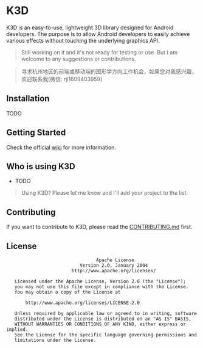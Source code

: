 # K3D
K3D is an easy-to-use, lightweight 3D library designed for Android developers. The purpose is to allow
Android developers to easily achieve various effects without touching the underlying graphics API.

> Still working on it and it's not ready for testing or use. But I am welcome to any suggestions or
> contributions.

> 寻求杭州地区的前端或移动端的图形学方向工作机会，如果您对我感兴趣，欢迎联系我(微信: rjl1609403959)

## Installation
TODO

## Getting Started
Check the official [wiki](https://k3d.rerere.me) for more information.

## Who is using K3D
- TODO
> Using K3D? Please let me know and I'll add your project to the list.

## Contributing
If you want to contribute to K3D, please read the [CONTRIBUTING.md](docs/contribution.md) first.

## License
```
                                 Apache License
                           Version 2.0, January 2004
                        http://www.apache.org/licenses/

   Licensed under the Apache License, Version 2.0 (the "License");
   you may not use this file except in compliance with the License.
   You may obtain a copy of the License at

       http://www.apache.org/licenses/LICENSE-2.0

   Unless required by applicable law or agreed to in writing, software
   distributed under the License is distributed on an "AS IS" BASIS,
   WITHOUT WARRANTIES OR CONDITIONS OF ANY KIND, either express or implied.
   See the License for the specific language governing permissions and
   limitations under the License.

```